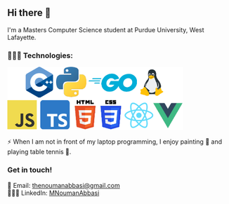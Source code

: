 ## Hi there 👋

I'm a Masters Computer Science student at Purdue University, West Lafayette.
<!-- 
💻 Passionate about Machine Learning and Security and Privacy. Also interested in Open Source work.

🔬 My research interests include Security and Privacy, Internet Measurements and Machine Learning. -->
<!-- 
🔭 I’m currently working on Kahaani, an audio storytelling web app to teach school children urdu, using Django REST + Reactjs. -->


### 👨🏻‍💻 Technologies:

<img src="https://raw.githubusercontent.com/MNoumanAbbasi/MNoumanAbbasi/master/assets/techs.png" alt="Technologies" width="400">

⚡ When I am not in front of my laptop programming, I enjoy painting 🎨 and playing table tennis 🏓.

### Get in touch!

📧 Email: [thenoumanabbasi@gmail.com](mailto:thenoumanabbasi@gmail.com)  
👨🏻‍💼 LinkedIn: [MNoumanAbbasi](https://www.linkedin.com/in/mnoumanabbasi/)

<!--

Here are some ideas to get you started:

- 🔭 I’m currently working on ...
- 🌱 I’m currently learning ...
- 👯 I’m looking to collaborate on ...
- 🤔 I’m looking for help with ...
- 💬 Ask me about ...
- 📫 How to reach me: ...
- 😄 Pronouns: ...
- ⚡ Fun fact: ...
-->
